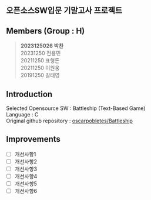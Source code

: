 ## 오픈소스SW입문 기말고사 프로젝트

## Members (Group : H)

>**2023125026 박찬** <br>
>20231250 전용민 <br>
>20211250 표형돈 <br>
>20211250 이원웅 <br>
>20191250 길태영 <br>

## Introduction
Selected Opensource SW : Battleship (Text-Based Game) <br>
Language : C <br>
Original github repository : [oscarpobletes/Battleship](https://github.com/oscarpobletes/BattleShip) <br>
## Improvements
- [ ] 개선사항1
- [ ] 개선사항2
- [ ] 개선사항3
- [ ] 개선사항4
- [ ] 개선사항5
- [ ] 개선사항6
